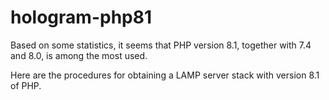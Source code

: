 # hologram-php81

Based on some statistics, it seems that PHP version 8.1, together with 7.4 and 8.0, is among the most used.

Here are the procedures for obtaining a LAMP server stack with version 8.1 of PHP.
